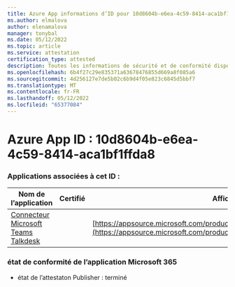 ```yaml
---
title: Azure App informations d’ID pour 10d8604b-e6ea-4c59-8414-aca1bf1ffda8
ms.author: elmalova
author: elenamalova
manager: tonybal
ms.date: 05/12/2022
ms.topic: article
ms.service: attestation
certification_type: attested
description: Toutes les informations de sécurité et de conformité disponibles pour 10d8604b-e6ea-4c59-8414-aca1bf1ffda8.
ms.openlocfilehash: 6b4f27c29e835371a63678476855d669a8f085a6
ms.sourcegitcommit: 4d256127e7de5b02c6b9d4f05e823c6845d5bbf7
ms.translationtype: MT
ms.contentlocale: fr-FR
ms.lasthandoff: 05/12/2022
ms.locfileid: "65377084"
---
```

# <a name="azure-app-id-10d8604b-e6ea-4c59-8414-aca1bf1ffda8"></a>Azure App ID : 10d8604b-e6ea-4c59-8414-aca1bf1ffda8


### <a name="apps-associated-with-this-id"></a>Applications associées à cet ID :
| **Nom de l’application** | **Certifié** | **Afficher dans AppSource** |
|--------------|---------------|-----------------------|
| [Connecteur Microsoft Teams Talkdesk](../forward/talkdeskinc1579824950513.talkdesk_for_teams.md) |  | [https://appsource.microsoft.com/product/office/talkdeskinc1579824950513.talkdesk_for_teams](https://appsource.microsoft.com/product/office/talkdeskinc1579824950513.talkdesk_for_teams) |

### <a name="microsoft-365-app-compliance-status"></a>état de conformité de l’application Microsoft 365
- état de l’attestaton Publisher : terminé
